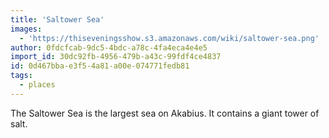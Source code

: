 ```yaml
---
title: 'Saltower Sea'
images:
  - 'https://thiseveningsshow.s3.amazonaws.com/wiki/saltower-sea.png'
author: 0fdcfcab-9dc5-4bdc-a78c-4fa4eca4e4e5
import_id: 30dc92fb-4956-479b-a43c-99fdf4ce4837
id: 0d467bba-e3f5-4a81-a00e-074771fedb81
tags:
  - places
---
```

The Saltower Sea is the largest sea on Akabius. It contains a giant tower of salt.
